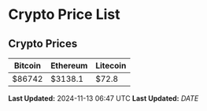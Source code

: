 # Crypto Price List

## Crypto Prices
| Bitcoin | Ethereum | Litecoin |
| ------- | -------- | -------- |
| $86742 | $3138.1 | $72.8 |
**Last Updated:** 2024-11-13 06:47 UTC
**Last Updated:** $DATE$
